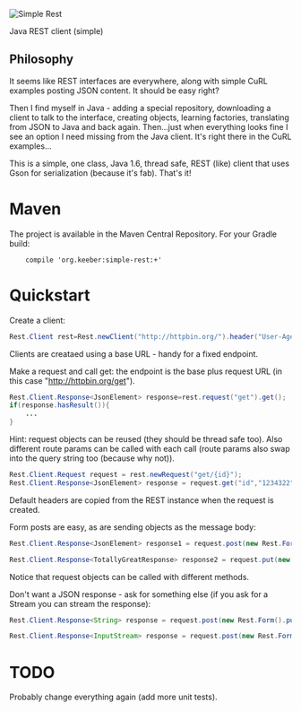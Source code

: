 ![Simple Rest](http://keeber.org/wp-content/uploads/2016/03/simple-rest.png)

Java REST client (simple)

## Philosophy

It seems like REST interfaces are everywhere, along with simple CuRL examples posting JSON content. It should be easy right?

Then I find myself in Java - adding a special repository, downloading a client to talk to the interface, creating objects, learning factories, translating from JSON to Java and back again. Then...just when everything looks fine I see an option I need missing from the Java client. It's right there in the CuRL examples...

This is a simple, one class, Java 1.6, thread safe, REST (like) client that uses Gson for serialization (because it's fab). That's it!

# Maven

The project is available in the Maven Central Repository. For your Gradle build:

```
	compile 'org.keeber:simple-rest:+'
```

# Quickstart

Create a client:

```java
Rest.Client rest=Rest.newClient("http://httpbin.org/").header("User-Agent", "JSON-K");
```

Clients are creataed using a base URL - handy for a fixed endpoint.

Make a request and call get: the endpoint is the base plus request URL (in this case "http://httpbin.org/get").

```java
Rest.Client.Response<JsonElement> response=rest.request("get").get();
if(response.hasResult()){
	...
}
```

Hint: request objects can be reused (they should be thread safe too). Also different route params can be called with each call (route params also swap into the query string too (because why not)).

```java
Rest.Client.Request request = rest.newRequest("get/{id}");
Rest.Client.Response<JsonElement> response = request.get("id","1234322");
```

Default headers are copied from the REST instance when the request is created.

Form posts are easy, as are sending objects as the message body:

```java
Rest.Client.Response<JsonElement> response1 = request.post(new Rest.Form().put("param1", "myvalue"));

Rest.Client.Response<TotallyGreatResponse> response2 = request.put(new TotallyGreatObject(),TotallyGreatResponse.class);
```

Notice that request objects can be called with different methods.

Don't want a JSON response - ask for something else (if you ask for a Stream you can stream the response):

```java
Rest.Client.Response<String> response = request.post(new Rest.Form().put("param1", "myvalue"), String.class);

Rest.Client.Response<InputStream> response = request.post(new Rest.Form().put("param1", "some other value"), InputStream.class);
```

# TODO

Probably change everything again (add more unit tests).
